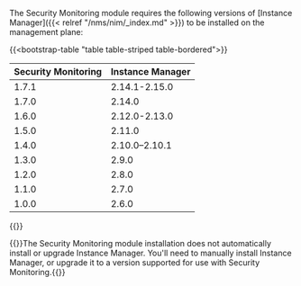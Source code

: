 The Security Monitoring module requires the following versions of [Instance Manager]({{< relref "/nms/nim/_index.md" >}}) to be installed on the management plane:

{{<bootstrap-table "table table-striped table-bordered">}}

| Security Monitoring | Instance Manager |
|---------------------|------------------|
| 1.7.1               | 2.14.1-2.15.0    |
| 1.7.0               | 2.14.0           |
| 1.6.0               | 2.12.0-2.13.0    |
| 1.5.0               | 2.11.0           |
| 1.4.0               | 2.10.0–2.10.1    |
| 1.3.0               | 2.9.0            |
| 1.2.0               | 2.8.0            |
| 1.1.0               | 2.7.0            |
| 1.0.0               | 2.6.0            |

{{</bootstrap-table>}}

{{<important>}}The Security Monitoring module installation does not automatically install or upgrade Instance Manager. You'll need to manually install Instance Manager, or upgrade it to a version supported for use with Security Monitoring.{{</important>}}

<!-- Do not remove. Keep this code at the bottom of the include -->
<!-- DOCS-1074 -->